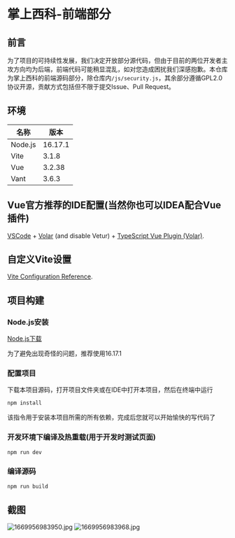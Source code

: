 # 掌上西科-前端部分
## 前言
为了项目的可持续性发展，我们决定开放部分源代码，但由于目前的两位开发者主攻方向均为后端，前端代码可能稍显混乱，如对您造成困扰我们深感抱歉。本仓库为掌上西科的前端源码部分，除仓库内`/js/security.js`，其余部分遵循GPL2.0协议开源，贡献方式包括但不限于提交Issue、Pull Request。

## 环境
| 名称 | 版本 |
|------|------|
|Node.js|16.17.1|
|Vite|3.1.8|
|Vue|3.2.38|
|Vant|3.6.3|

## Vue官方推荐的IDE配置(当然你也可以IDEA配合Vue插件)

[VSCode](https://code.visualstudio.com/) + [Volar](https://marketplace.visualstudio.com/items?itemName=Vue.volar) (and disable Vetur) + [TypeScript Vue Plugin (Volar)](https://marketplace.visualstudio.com/items?itemName=Vue.vscode-typescript-vue-plugin).

## 自定义Vite设置

[Vite Configuration Reference](https://vitejs.dev/config/).

## 项目构建
### Node.js安装
[Node.js下载](https://nodejs.org/en/download/releases/)

为了避免出现奇怪的问题，推荐使用16.17.1

### 配置项目
下载本项目源码，打开项目文件夹或在IDE中打开本项目，然后在终端中运行
```sh
npm install
```
该指令用于安装本项目所需的所有依赖，完成后您就可以开始愉快的写代码了

### 开发环境下编译及热重载(用于开发时测试页面)
```sh
npm run dev
```

### 编译源码
```sh
npm run build
```

## 截图
![1669956983950.jpg](https://res.shirakawatyu.top/96d31b6dc16f487fb6e3db6cd6b4cda6.jpg)
![1669956983968.jpg](https://res.shirakawatyu.top/70d2163c92274a7f915dd4ab1a2ea6b0.jpg)
